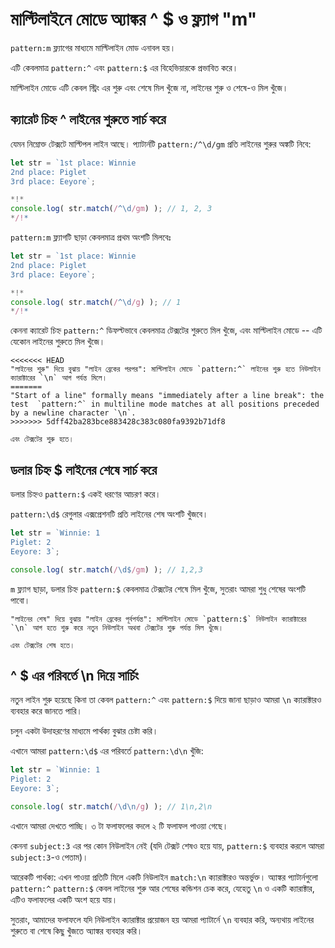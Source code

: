 # মাল্টিলাইনে মোডে অ্যাঙ্কর ^ $ ও ফ্ল্যাগ "m"

`pattern:m` ফ্ল্যাগের মাধ্যমে মাল্টিলাইন মোড এনাবল হয়।

এটি কেবলমাত্র `pattern:^` এবং `pattern:$` এর বিহেভিয়ারকে প্রভাবিত করে।

মাল্টিলাইন মোডে এটি কেবল স্ট্রিং এর শুরু এবং শেষে মিল খুঁজে না, লাইনের শুরু ও শেষে-ও মিল খুঁজে।

## ক্যারেট চিহ্ন ^ লাইনের শুরুতে সার্চ করে

যেমন নিম্নোক্ত টেক্সটে মাল্টিপল লাইন আছে। প্যাটার্নটি `pattern:/^\d/gm` প্রতি লাইনের শুরুর অঙ্কটি নিবে:

```js run
let str = `1st place: Winnie
2nd place: Piglet
3rd place: Eeyore`;

*!*
console.log( str.match(/^\d/gm) ); // 1, 2, 3
*/!*
```

`pattern:m` ফ্ল্যাগটি ছাড়া কেবলমাত্র প্রথম অংশটি মিলবেঃ

```js run
let str = `1st place: Winnie
2nd place: Piglet
3rd place: Eeyore`;

*!*
console.log( str.match(/^\d/g) ); // 1
*/!*
```

কেননা ক্যারেট চিহ্ন `pattern:^` ডিফল্টভাবে কেবলমাত্র টেক্সটের শুরুতে মিল খুঁজে, এবং মাল্টিলাইন মোডে -- এটি যেকোন লাইনের শুরুতে মিল খুঁজে।

```smart
<<<<<<< HEAD
"লাইনের শুরু" দিয়ে বুঝায় "লাইন ব্রেকের পরপর": মাল্টিলাইন মোডে `pattern:^` লাইনের শুরু হতে নিউলাইন ক্যারাক্টারের `\n` আগ পর্যন্ত মিলে।
=======
"Start of a line" formally means "immediately after a line break": the test  `pattern:^` in multiline mode matches at all positions preceded by a newline character `\n`.
>>>>>>> 5dff42ba283bce883428c383c080fa9392b71df8

এবং টেক্সটের শুরু হতে।
```

## ডলার চিহ্ন $ লাইনের শেষে সার্চ করে

ডলার চিহ্নও `pattern:$` একই ধরণের আচরণ করে।

`pattern:\d$` রেগুলার এক্সপ্রেশনটি প্রতি লাইনের শেষ অংশটি খুঁজবে।

```js run
let str = `Winnie: 1
Piglet: 2
Eeyore: 3`;

console.log( str.match(/\d$/gm) ); // 1,2,3
```

`m` ফ্ল্যাগ ছাড়া, ডলার চিহ্ন `pattern:$` কেবলমাত্র টেক্সটের শেষে মিল খুঁজে, সুতরাং আমরা শুধু শেষের অংশটি পাবো।

```smart
"লাইনের শেষ" দিয়ে বুঝায় "লাইন ব্রেকের পূর্বপর্যন্ত": মাল্টিলাইন মোডে `pattern:$` নিউলাইন ক্যারাক্টারের `\n` আগ হতে শুরু করে নতুন নিউলাইন অথবা টেক্সটের শুরু পর্যন্ত মিল খুঁজে।

এবং টেক্সটের শেষ হতে।
```

## ^ $ এর পরিবর্তে \n দিয়ে সার্চিং

নতুন লাইন শুরু হয়েছে কিনা তা কেবল `pattern:^` এবং `pattern:$` দিয়ে জানা ছাড়াও আমরা `\n` ক্যারাক্টারও ব্যবহার করে জানতে পারি।

চলুন একটা উদাহরণের মাধ্যমে পার্থক্য বুঝার চেষ্টা করি।

এখানে আমরা `pattern:\d$` এর পরিবর্তে `pattern:\d\n` খুঁজি:

```js run
let str = `Winnie: 1
Piglet: 2
Eeyore: 3`;

console.log( str.match(/\d\n/g) ); // 1\n,2\n
```

এখানে আমরা দেখতে পাচ্ছি। ৩ টা ফলাফলের বদলে ২ টি ফলাফল পাওয়া গেছে।

কেননা `subject:3` এর পর কোন নিউলাইন নেই (যদি টেক্সট শেষও হয়ে যায়, `pattern:$` ব্যবহার করলে আমরা `subject:3`-ও পেতাম)।

আরেকটি পার্থক্য: এখন পাওয়া প্রতিটি মিলে একটি নিউলাইন `match:\n` ক্যারাক্টারও অন্তর্ভুক্ত। অ্যাঙ্কর প্যাটার্নগুলো `pattern:^` `pattern:$` কেবল লাইনের শুরু আর শেষের কন্ডিশন চেক করে, যেহেতু `\n` ও একটি ক্যারাক্টার, এটিও ফলাফলের একটি অংশ হয়ে যায়।

সুতরাং, আমাদের ফলাফলে যদি নিউলাইন ক্যারাক্টার প্রয়োজন হয় আমরা প্যাটার্নে `\n` ব্যবহার করি, অন্যথায় লাইনের শুরুতে বা শেষে কিছু খুঁজতে অ্যাঙ্কর ব্যবহার করি।
